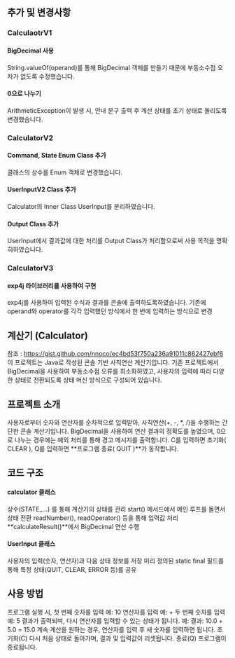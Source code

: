 
## 추가 및 변경사항
### CalculaotrV1
#### BigDecimal 사용
String.valueOf(operand)를 통해 BigDecimal 객체를 만들기 때문에 부동소수점 오차가 없도록 수정했습니다.
#### 0으로 나누기
ArithmeticException이 발생 시, 안내 문구 출력 후 계산 상태를 초기 상태로 돌리도록 변경했습니다.

### CalculatorV2
#### Command, State Enum Class 추가
클래스의 상수를 Enum 객체로 변경했습니다. 
#### UserInputV2 Class 추가
Calculator의 Inner Class UserInput를 분리하였습니다.
#### Output Class 추가 
UserInput에서 결과값에 대한 처리를 Output Class가 처리함으로써 사용 목적을 명확히하였습니다.

### CalculatorV3
#### exp4j 라이브러리를 사용하여 구현
exp4j를 사용하여 입력된 수식과 결과를 콘솔에 출력하도록하였습니다. 기존에 operand와 operator를 각각 입력했던 방식에서 한 번에 입력하는 방식으로 변경


## 계산기 (Calculator)
참조 : https://gist.github.com/nnoco/ec4bd53f750a236a91011c862427ebf6
이 프로젝트는 Java로 작성된 콘솔 기반 사칙연산 계산기입니다.
기존 프로젝트에서 BigDecimal을 사용하여 부동소수점 오류를 최소화하였고, 사용자의 입력에 따라 다양한 상태로 전환되도록 상태 머신 방식으로 구성되어 있습니다.

## 프로젝트 소개
사용자로부터 숫자와 연산자를 순차적으로 입력받아, 사칙연산(+, -, *, /)을 수행하는 간단한 콘솔 계산기입니다.
BigDecimal을 사용하여 연산 결과의 정확도를 높였으며, 0으로 나누는 경우에는 예외 처리를 통해 경고 메시지를 출력합니다.
C를 입력하면 초기화( CLEAR ), Q를 입력하면 **프로그램 종료( QUIT )**가 동작합니다.

## 코드 구조
#### calculator 클래스
상수(STATE_...) 를 통해 계산기의 상태를 관리
start() 메서드에서 메인 루프를 돌면서 상태 전환
readNumber(), readOperator() 등을 통해 입력값 처리
**calculateResult()**에서 BigDecimal 연산 수행

#### UserInput 클래스
사용자의 입력(숫자, 연산자)과 다음 상태 정보를 저장
미리 정의된 static final 필드를 통해 특정 상태(QUIT, CLEAR, ERROR 등)를 공유

## 사용 방법
프로그램 실행 시, 첫 번째 숫자를 입력
예: 10
연산자를 입력
예: +
두 번째 숫자를 입력
예: 5
결과가 출력되며, 다시 연산자를 입력할 수 있는 상태가 됩니다.
예: 결과: 10.0 + 5.0 = 15.0
계속 계산을 원하는 경우, 연산자를 입력 후 새 숫자를 입력하면 됩니다.
초기화(C)
다시 처음 상태로 돌아가며, 결과 및 입력값이 리셋됩니다.
종료(Q)
프로그램이 종료됩니다.

